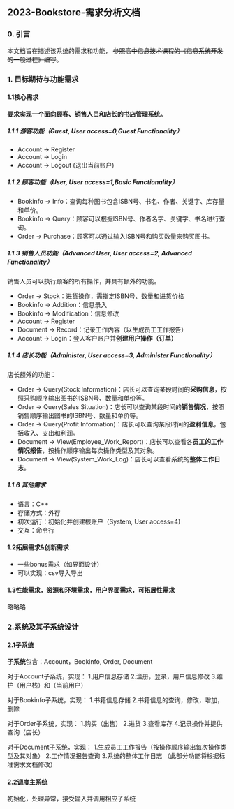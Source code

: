 ## 2023-Bookstore-需求分析文档

### 0. 引言
本文档旨在描述该系统的需求和功能，  ~~参照高中信息技术课程的《信息系统开发的一般过程》编写~~。

### 1. 目标期待与功能需求
#### 1.1核心需求
**要求实现一个面向顾客、销售人员和店长的书店管理系统。**
##### 1.1.1 游客功能（Guest, User access=0,Guest Functionality）
- Account -> Register
- Account -> Login
- Account -> Logout (退出当前账户)
##### 1.1.2 顾客功能（User, User access=1,Basic Functionality）
- Bookinfo -> Info：查询每种图书包含ISBN号、书名、作者、关键字、库存量和单价。
- Bookinfo -> Query：顾客可以根据ISBN号、作者名字、关键字、书名进行查询。
- Order -> Purchase：顾客可以通过输入ISBN号和购买数量来购买图书。
##### 1.1.3 销售人员功能（Advanced User, User access=2, Advanced Functionality）
销售人员可以执行顾客的所有操作，并具有额外的功能。
- Order -> Stock：进货操作，需指定ISBN号、数量和进货价格
- Bookinfo -> Addition：信息录入
- Bookinfo -> Modification：信息修改
- Account -> Register
- Document -> Record：记录工作内容（以生成员工工作报告）
- Account -> Login：登入客户账户并**创建用户操作（订单）**
##### 1.1.4 店长功能（Administer, User access=3, Administer Functionality）
店长额外的功能：
- Order -> Query(Stock Information)：店长可以查询某段时间的**采购信息**，按照采购顺序输出图书的ISBN号、数量和单价等。
- Order -> Query(Sales Situation)：店长可以查询某段时间的**销售情况**，按照销售顺序输出图书的ISBN号、数量和单价等。
- Order -> Query(Profit Information)：店长可以查询某段时间的**盈利信息**，包括收入、支出和利润。
- Document -> View(Employee_Work_Report)：店长可以查看各**员工的工作情况报告**，按操作顺序输出每次操作类型及其对象。
- Document -> View(System_Work_Log)：店长可以查看系统的**整体工作日志**。

##### 1.1.6 其他需求
- 语言：C++
- 存储方式：外存
- 初次运行：初始化并创建根账户（System, User access=4)
- 交互：命令行
#### 1.2拓展需求&创新需求
- 一些bonus需求（如界面设计）
- 可以实现：csv导入导出

#### 1.3性能需求，资源和环境需求，用户界面需求，可拓展性需求
略略略

### 2.系统及其子系统设计
#### 2.1子系统
**子系统**包含：Account，Bookinfo, Order, Document

对于Account子系统，实现：
1.用户信息存储
2.注册，登录，用户信息修改
3.维护（用户栈）和（当前用户）

对于Bookinfo子系统，实现：
1.书籍信息存储
2.书籍信息的查询，修改，增加，删除

对于Order子系统，实现： 
1.购买（出售） 
2.进货
3.查看库存
4.记录操作并提供查询（店长）

对于Document子系统，实现：
1.生成员工工作报告（按操作顺序输出每次操作类型及其对象）
2.工作情况报告查询
3.系统的整体工作日志
（此部分功能将根据标准需求文档修改）

#### 2.2调度主系统
初始化，处理异常，接受输入并调用相应子系统